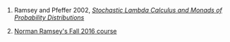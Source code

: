 1. Ramsey and Pfeffer 2002, [*Stochastic Lambda Calculus and Monads of 
Probability Distributions*][1]

2. [Norman Ramsey's Fall 2016 course][2]

[1]: <ramsey-2002.pdf>
[2]: <https://www.cs.tufts.edu/comp/150PP/calsched.html>
